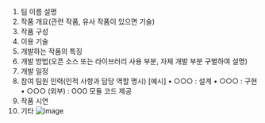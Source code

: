1. 팀 이름 설명
2. 작품 개요(관련 작품, 유사 작품이 있으면 기술)
3. 작품 구성
4. 이용 기술
5. 개발하는 작품의 특징
6. 개발 방법(오픈 소스 또는 라이브러리 사용 부분, 자체 개발 부분 구별하여 설명)
7. 개발 일정
8. 참여 팀원 인력(인적 사항과 담당 역할 명시)
    [예시]
• ○○○ : 설계
• ○○○ : 구현
• ○○○ (외부) : OOO 모듈 코드 제공
9. 작품 시연
10. 기타
![image](https://github.com/woohyuk0428/SKHU_Contest/assets/72461790/fad0aa0d-9e0e-47b4-b469-78803968c535)
